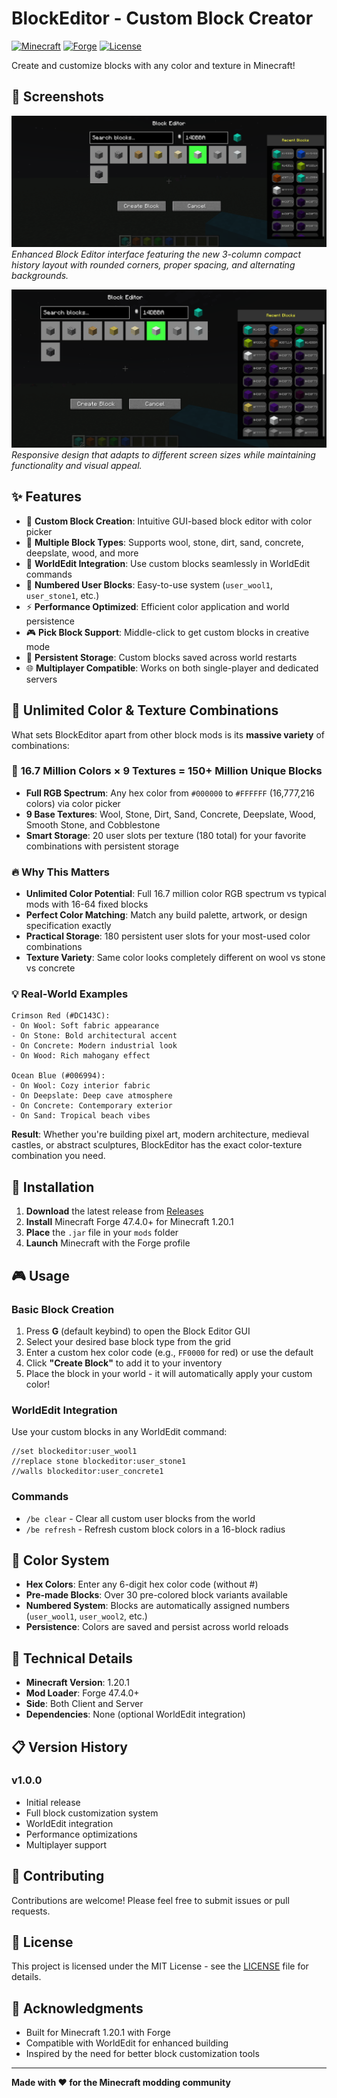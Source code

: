 # BlockEditor - Custom Block Creator

[![Minecraft](https://img.shields.io/badge/Minecraft-1.20.1-brightgreen.svg)](https://minecraft.net/)
[![Forge](https://img.shields.io/badge/Forge-47.4.0+-orange.svg)](https://files.minecraftforge.net/)
[![License](https://img.shields.io/badge/License-MIT-blue.svg)](LICENSE)

Create and customize blocks with any color and texture in Minecraft!

## 📸 Screenshots

![Block Editor Interface - 3 Column Layout](images/image-1760931259480.png)
*Enhanced Block Editor interface featuring the new 3-column compact history layout with rounded corners, proper spacing, and alternating backgrounds.*

![Block Editor Interface - Responsive Design](images/image-1760931288528.png)
*Responsive design that adapts to different screen sizes while maintaining functionality and visual appeal.*

## ✨ Features

- 🎨 **Custom Block Creation**: Intuitive GUI-based block editor with color picker
- 🧱 **Multiple Block Types**: Supports wool, stone, dirt, sand, concrete, deepslate, wood, and more
- 🔧 **WorldEdit Integration**: Use custom blocks seamlessly in WorldEdit commands
- 📝 **Numbered User Blocks**: Easy-to-use system (`user_wool1`, `user_stone1`, etc.)
- ⚡ **Performance Optimized**: Efficient color application and world persistence
- 🎮 **Pick Block Support**: Middle-click to get custom blocks in creative mode
- 💾 **Persistent Storage**: Custom blocks saved across world restarts
- 🌐 **Multiplayer Compatible**: Works on both single-player and dedicated servers

## 🌈 Unlimited Color & Texture Combinations

What sets BlockEditor apart from other block mods is its **massive variety** of combinations:

### 🎨 **16.7 Million Colors × 9 Textures = 150+ Million Unique Blocks**
- **Full RGB Spectrum**: Any hex color from `#000000` to `#FFFFFF` (16,777,216 colors) via color picker
- **9 Base Textures**: Wool, Stone, Dirt, Sand, Concrete, Deepslate, Wood, Smooth Stone, and Cobblestone
- **Smart Storage**: 20 user slots per texture (180 total) for your favorite combinations with persistent storage

### 🔥 **Why This Matters**
- **Unlimited Color Potential**: Full 16.7 million color RGB spectrum vs typical mods with 16-64 fixed blocks
- **Perfect Color Matching**: Match any build palette, artwork, or design specification exactly
- **Practical Storage**: 180 persistent user slots for your most-used color combinations
- **Texture Variety**: Same color looks completely different on wool vs stone vs concrete

### 💡 **Real-World Examples**
```
Crimson Red (#DC143C):
- On Wool: Soft fabric appearance
- On Stone: Bold architectural accent  
- On Concrete: Modern industrial look
- On Wood: Rich mahogany effect

Ocean Blue (#006994):
- On Wool: Cozy interior fabric
- On Deepslate: Deep cave atmosphere
- On Concrete: Contemporary exterior
- On Sand: Tropical beach vibes
```

**Result**: Whether you're building pixel art, modern architecture, medieval castles, or abstract sculptures, BlockEditor has the exact color-texture combination you need.

## 🚀 Installation

1. **Download** the latest release from [Releases](../../releases)
2. **Install** Minecraft Forge 47.4.0+ for Minecraft 1.20.1
3. **Place** the `.jar` file in your `mods` folder
4. **Launch** Minecraft with the Forge profile

## 🎮 Usage

### Basic Block Creation
1. Press **G** (default keybind) to open the Block Editor GUI
2. Select your desired base block type from the grid
3. Enter a custom hex color code (e.g., `FF0000` for red) or use the default
4. Click **"Create Block"** to add it to your inventory
5. Place the block in your world - it will automatically apply your custom color!

### WorldEdit Integration
Use your custom blocks in any WorldEdit command:
```
//set blockeditor:user_wool1
//replace stone blockeditor:user_stone1
//walls blockeditor:user_concrete1
```

### Commands
- `/be clear` - Clear all custom user blocks from the world
- `/be refresh` - Refresh custom block colors in a 16-block radius

## 🎨 Color System

- **Hex Colors**: Enter any 6-digit hex color code (without #)
- **Pre-made Blocks**: Over 30 pre-colored block variants available
- **Numbered System**: Blocks are automatically assigned numbers (`user_wool1`, `user_wool2`, etc.)
- **Persistence**: Colors are saved and persist across world reloads

## 🔧 Technical Details

- **Minecraft Version**: 1.20.1
- **Mod Loader**: Forge 47.4.0+
- **Side**: Both Client and Server
- **Dependencies**: None (optional WorldEdit integration)

## 📋 Version History

### v1.0.0
- Initial release
- Full block customization system
- WorldEdit integration
- Performance optimizations
- Multiplayer support

## 🤝 Contributing

Contributions are welcome! Please feel free to submit issues or pull requests.

## 📄 License

This project is licensed under the MIT License - see the [LICENSE](LICENSE) file for details.

## 🙏 Acknowledgments

- Built for Minecraft 1.20.1 with Forge
- Compatible with WorldEdit for enhanced building
- Inspired by the need for better block customization tools

---

**Made with ❤️ for the Minecraft modding community**